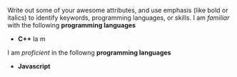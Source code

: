Write out some of your awesome attributes, and use emphasis (like bold or italics) to identify keywords, programming languages, or skills. 
I am *familiar* with the following **programming languages**
* __C++__
Ia m

I am *proficient* in the followng **programming languages**
* __Javascript__
